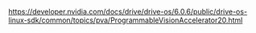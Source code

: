 
https://developer.nvidia.com/docs/drive/drive-os/6.0.6/public/drive-os-linux-sdk/common/topics/pva/ProgrammableVisionAccelerator20.html
